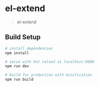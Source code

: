 # el-extend

> el-extend

## Build Setup

``` bash
# install dependencies
npm install

# serve with hot reload at localhost:8080
npm run dev

# build for production with minification
npm run build
```
